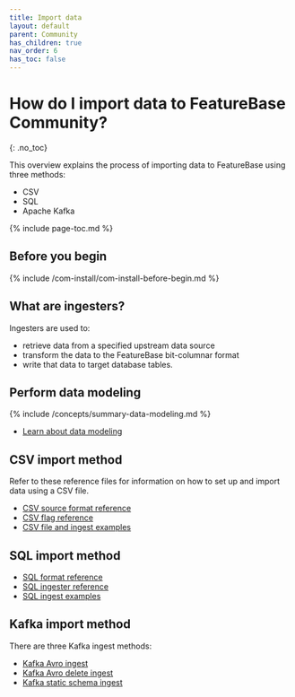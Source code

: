 ```yaml
---
title: Import data
layout: default
parent: Community
has_children: true
nav_order: 6
has_toc: false
---
```


# How do I import data to FeatureBase Community?
{: .no_toc}

This overview explains the process of importing data to FeatureBase using three methods:
* CSV
* SQL
* Apache Kafka

{% include page-toc.md %}

## Before you begin

{% include /com-install/com-install-before-begin.md %}

## What are ingesters?

Ingesters are used to:
* retrieve data from a specified upstream data source
* transform the data to the FeatureBase bit-columnar format
* write that data to target database tables.

## Perform data modeling

{% include /concepts/summary-data-modeling.md %}

* [Learn about data modeling](/docs/concepts/overview-data-modeling/)

## CSV import method

Refer to these reference files for information on how to set up and import data using a CSV file.

* [CSV source format reference](/docs/community/com-ingest/com-ingest-source-csv)
* [CSV flag reference](/docs/community/com-ingest/com-ingest-flags-csv)
* [CSV file and ingest examples](/docs/community/com-ingest/com-ingest-example-csv)

## SQL import method

* [SQL format reference](/docs/community/com-ingest/com-ingest-source-sql)
* [SQL ingester reference](/docs/community/com-ingest/com-ingest-flags-sql)
* [SQL ingest examples](/docs/community/com-ingest/com-ingest-example-sql)

## Kafka import method

There are three Kafka ingest methods:

* [Kafka Avro ingest](/docs/community/com-ingest/com-ingest-source-kafka-avro)
* [Kafka Avro delete ingest](/docs/community/com-ingest/com-ingest--source-kafka-avro-delete)
* [Kafka static schema ingest](/docs/community/com-ingest/com-ingest-kafka-static-schema)
